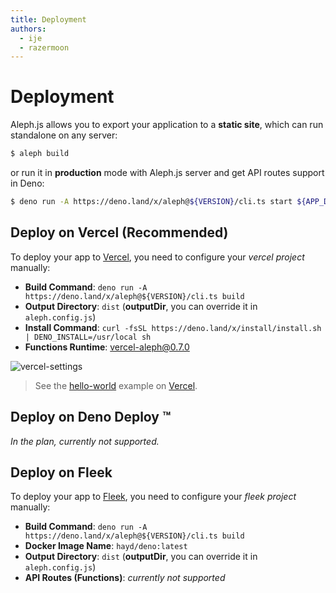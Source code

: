 ```yaml
---
title: Deployment
authors:
  - ije
  - razermoon
---
```


# Deployment

Aleph.js allows you to export your application to a **static site**, which can run standalone on any server:

```bash
$ aleph build
```

or run it in **production** mode with Aleph.js server and get API routes support in Deno:

```bash
$ deno run -A https://deno.land/x/aleph@${VERSION}/cli.ts start ${APP_DIR} --port 80
```

## Deploy on Vercel (Recommended)

To deploy your app to [Vercel](https://vercel.com), you need to configure your _vercel project_ manually:

- **Build Command**: `deno run -A https://deno.land/x/aleph@${VERSION}/cli.ts build`
- **Output Directory**: `dist` (**outputDir**, you can override it in `aleph.config.js`)
- **Install Command**: `curl -fsSL https://deno.land/x/install/install.sh | DENO_INSTALL=/usr/local sh`
- **Functions Runtime**: [vercel-aleph@0.7.0](https://github.com/alephjs/vercel-aleph)

![vercel-settings](/vercel-settings.png)

> See the [hello-world](https://alephjs-hello-world.vercel.app/) example on [Vercel](https://vercel.com).

## Deploy on Deno Deploy ™️

_In the plan, currently not supported._

## Deploy on Fleek

To deploy your app to [Fleek](https://fleek.co), you need to configure your _fleek project_ manually:

- **Build Command**: `deno run -A https://deno.land/x/aleph@${VERSION}/cli.ts build`
- **Docker Image Name**: `hayd/deno:latest`
- **Output Directory**: `dist` (**outputDir**, you can override it in `aleph.config.js`)
- **API Routes (Functions)**: _currently not supported_
